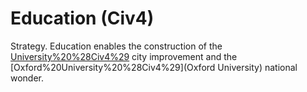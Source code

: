# Education (Civ4)

Strategy.
Education enables the construction of the [University%20%28Civ4%29](University) city improvement and the [Oxford%20University%20%28Civ4%29](Oxford University) national wonder.